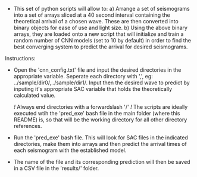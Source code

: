* This set of python scripts will allow to:
a) Arrange a set of seismograms into a set of arrays sliced at a 40 second interval 
   containing the theoretical arrival of a chosen wave. These are then converted into
   binary objects for ease of use and light size.
b) Using the above binary arrays, they are loaded onto a new script that will initialize
   and train a random number of CNN models (set to 10 by default) in order to find the
   best converging system to predict the arrival for desired seismograms.

Instructions:

 - Open the 'cnn_config.txt' file and input the desired directories in the appropriate variable.
   Seperate each directory with ',', eg: ../sample/dir0/,../sample/dir1/.
   Input then the desired wave to predict by inputing it's appropriate SAC variable that holds the
   theoretically calculated value.
   
   *!* Always end directories with a forwardslash '/'
   *!* The scripts are ideally executed wtih the 'pred_exe' bash file in the main folder (where this
       README) is, so that will be the working directory for all other directory references.

 - Run the 'pred_exe' bash file. This will look for SAC files in the indicated directories, make them into arrays
   and then predict the arrival times of each seismogram with the established model.

 - The name of the file and its corresponding prediction will then be saved in a CSV file in the 'results/' folder.
